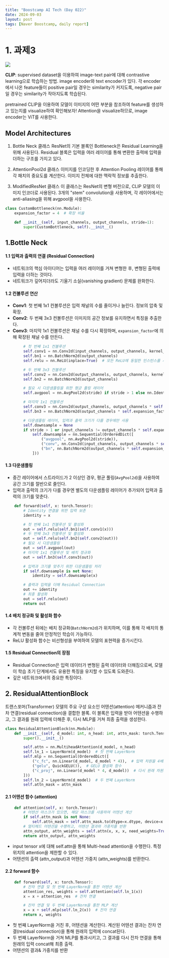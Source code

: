 ```yaml
---
title: "Boostcamp AI Tech (Day 022)"
date: 2024-09-03
layout: post
tags: [Naver Boostcamp, daily report]
---
```


# 1. 과제3
![](https://github.com/openai/CLIP/blob/main/CLIP.png?raw=true)

**CLIP**: supervised dataset을 이용하여 image-text pair에 대해 contrastive learning으로 학습하는 방법.
image encoder와 text encoder가 있다.
각 encoder에서 나온 feature들이 positive pair일 경우는 similarity가 커지도록, negative pair일 경우는 similarity가 작아지도록 학습된다.

pretrained CLIP을 이용하여 모델이 이미지의 어떤 부분을 참조하여 feature를 생성하고 있는지를 visualize하여 확인해보자!
Attention을 visualize하므로, image encoder는 ViT를 사용한다.

## Model Architectures
1. Bottle Neck 클래스
ResNet의 기본 블록인 Bottleneck은 Residual Learning을 위해 사용된다.
Residual 블록은 입력을 여러 레이어를 통해 변환한 출력에 입력을 더하는 구조를 가지고 있다.

2. AttentionPool2d 클래스
이미지를 인코딩한 후 Attention Pooling 레이어를 통해 각 패치의 중요도를 계산한다.
이미지 전체에 대한 맥락적 정보를 추출한다.

3. ModifiedResNet 클래스
이 클래스는 ResNet의 변형 버전으로, CLIP 모델의 이미지 인코더로 사용된다.
3개의 "stem" convolution을 사용하며, 각 레이어에서는 anti-aliasing을 위해 avgpool을 사용한다.

```python
class CustomBottleneck(nn.Module):
    expansion_factor = 4  # 확장 비율

    def __init__(self, input_channels, output_channels, stride=1):
        super(CustomBottleneck, self).__init__()
```
## 1.Bottle Neck
#### 1.1 **입력과 출력의 연결 (Residual Connection)**
- 네트워크의 핵심 아이디어는 입력을 여러 레이어를 거쳐 변형한 후, 변형된 출력에 입력을 더하는 것이다.
- 네트워크가 깊어지더라도 기울기 소실(vanishing gradient) 문제를 완화한다.

#### 1.2 **컨볼루션 연산**
   - **Conv1**: 첫 번째 1x1 컨볼루션은 입력 채널의 수를 줄이거나 늘린다. 정보의 압축 및 확장.
   - **Conv2**: 두 번째 3x3 컨볼루션은 이미지의 공간 정보를 유지하면서 특징을 추출한다.
   - **Conv3**: 마지막 1x1 컨볼루션은 채널 수를 다시 확장하며, `expansion_factor`에 의해 확장된 채널 수를 만든다.

```python
        # 첫 번째 1x1 컨볼루션
        self.conv1 = nn.Conv2d(input_channels, output_channels, kernel_size=1, bias=False)
        self.bn1 = nn.BatchNorm2d(output_channels)
        self.relu = nn.ReLU(inplace=True)  # 모든 ReLU에 동일한 인스턴스를 사용

        # 두 번째 3x3 컨볼루션
        self.conv2 = nn.Conv2d(output_channels, output_channels, kernel_size=3, padding=1, bias=False)
        self.bn2 = nn.BatchNorm2d(output_channels)

        # 필요 시 다운샘플링을 위한 평균 풀링 레이어
        self.avgpool = nn.AvgPool2d(stride) if stride > 1 else nn.Identity()

        # 마지막 1x1 컨볼루션
        self.conv3 = nn.Conv2d(output_channels, output_channels * self.expansion_factor, kernel_size=1, bias=False)
        self.bn3 = nn.BatchNorm2d(output_channels * self.expansion_factor)

        # 다운샘플링 레이어, 입력과 출력 크기가 다를 경우에만 사용
        self.downsample = None
        if stride > 1 or input_channels != output_channels * self.expansion_factor:
            self.downsample = nn.Sequential(OrderedDict([
                ("avgpool", nn.AvgPool2d(stride)),
                ("conv", nn.Conv2d(input_channels, output_channels * self.expansion_factor, kernel_size=1, bias=False)),
                ("bn", nn.BatchNorm2d(output_channels * self.expansion_factor))
            ]))
```
#### 1.3 **다운샘플링**
   - 중간 레이어에서 스트라이드가 2 이상인 경우, 평균 풀링(`AvgPool2d`)을 사용하여 공간 크기를 절반으로 줄인다.
   - 입력과 출력의 크기가 다를 경우엔 별도의 다운샘플링 레이어가 추가되어 입력과 출력의 크기를 맞춘다.
```python
    def forward(self, x: torch.Tensor):
        # Identity 연결을 위한 입력 보존
        identity = x

        # 첫 번째 1x1 컨볼루션 및 활성화
        out = self.relu(self.bn1(self.conv1(x)))
        # 두 번째 3x3 컨볼루션 및 활성화
        out = self.relu(self.bn2(self.conv2(out)))
        # 필요 시 다운샘플링
        out = self.avgpool(out)
        # 마지막 1x1 컨볼루션 및 배치 정규화
        out = self.bn3(self.conv3(out))

        # 입력과 크기를 맞추기 위한 다운샘플링 처리
        if self.downsample is not None:
            identity = self.downsample(x)

        # 출력과 입력을 더해 Residual Connection
        out += identity
        # 최종 활성화
        out = self.relu(out)
        return out
```

#### 1.4 **배치 정규화 및 활성화 함수**
   - 각 컨볼루션 뒤에는 배치 정규화(`BatchNorm2d`)가 위치하며, 이를 통해 각 배치의 통계적 변동을 줄여 안정적인 학습이 가능하다.
   - ReLU 활성화 함수는 비선형성을 부여하여 모델의 표현력을 증가시킨다.

#### 1.5 **Residual Connection의 장점**
   - Residual Connection은 입력 데이터가 변형된 출력 데이터와 더해짐으로써, 모델이 학습 초기 단계에서도 유용한 특징을 유지할 수 있도록 도와준다.
   - 깊은 네트워크에서의 중요한 특징이다.

## 2. ResidualAttentionBlock
트랜스포머(Transformer) 모델의 주요 구성 요소인 어텐션(attention) 메커니즘과 잔차 연결(residual connection)을 결합한 블록.
이 블록은 입력을 받아 어텐션을 수행하고, 그 결과를 원래 입력에 더해준 후, 다시 MLP를 거쳐 최종 출력을 생성한다.
```python
class ResidualAttentionBlock(nn.Module):
    def __init__(self, d_model: int, n_head: int, attn_mask: torch.Tensor = None):
        super().__init__()

        self.attn = nn.MultiheadAttention(d_model, n_head)
        self.ln_1 = LayerNorm(d_model)  # 첫 번째 LayerNorm
        self.mlp = nn.Sequential(OrderedDict([
            ("c_fc", nn.Linear(d_model, d_model * 4)),  # 입력 차원을 4배로 확장
            ("gelu", QuickGELU()),  # GELU 활성화 함수
            ("c_proj", nn.Linear(d_model * 4, d_model))  # 다시 원래 차원으로 축소
        ]))
        self.ln_2 = LayerNorm(d_model)  # 두 번째 LayerNorm
        self.attn_mask = attn_mask
```

#### 2.1 어텐션 함수 (attention)
```python
    def attention(self, x: torch.Tensor):
        # 어텐션 마스크가 있으면, 해당 마스크를 사용하여 어텐션 계산
        if self.attn_mask is not None:
            self.attn_mask = self.attn_mask.to(dtype=x.dtype, device=x.device)
        # 멀티헤드 어텐션을 수행하고, 어텐션 결과와 가중치를 반환
        attn_output, attn_weights = self.attn(x, x, x, need_weights=True, attn_mask=self.attn_mask, average_attn_weights=False)
        return attn_output, attn_weights
```
- input tensor x에 대해 self.attn을 통해 Multi-head attention을 수행한다. 특정 위치의 attention을 제한할 수 있다.
- 어텐션의 출력 (attn_output)과 어텐션 가중치 (attn_weights)를 반환한다.

#### 2.2 forward 함수
```python
    def forward(self, x: torch.Tensor):
        # 잔차 연결 및 첫 번째 LayerNorm을 통한 어텐션 계산
        attention_res, weights = self.attention(self.ln_1(x))
        x = x + attention_res  # 잔차 연결

        # 잔차 연결 및 두 번째 LayerNorm을 통한 MLP 계산
        x = x + self.mlp(self.ln_2(x))  # 잔차 연결
        return x, weights
```
- 첫 번째 LayerNorm을 거친 후, 어텐션을 계산한다. 계산된 어텐션 결과는 잔차 연결(residual connection)을 통해 원래의 입력에 concat된다.
- 두 번째 LayerNorm을 거쳐 MLP를 통과시키고, 그 결과를 다시 잔차 연결을 통해 원래의 입력 concat해 최종 출력.
- 어텐션의 결과& 가중치를 반환
